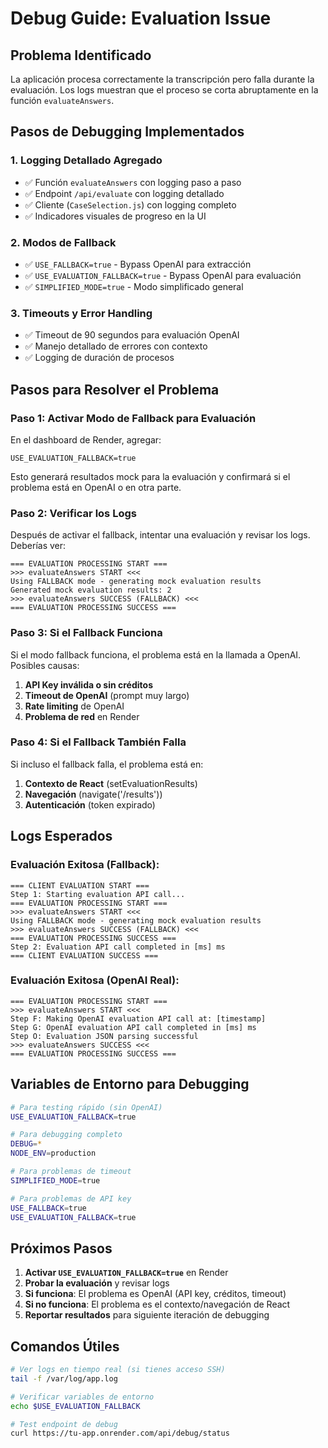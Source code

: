 # Debug Guide: Evaluation Issue

## Problema Identificado
La aplicación procesa correctamente la transcripción pero falla durante la evaluación. Los logs muestran que el proceso se corta abruptamente en la función `evaluateAnswers`.

## Pasos de Debugging Implementados

### 1. Logging Detallado Agregado
- ✅ Función `evaluateAnswers` con logging paso a paso
- ✅ Endpoint `/api/evaluate` con logging detallado
- ✅ Cliente (`CaseSelection.js`) con logging completo
- ✅ Indicadores visuales de progreso en la UI

### 2. Modos de Fallback
- ✅ `USE_FALLBACK=true` - Bypass OpenAI para extracción
- ✅ `USE_EVALUATION_FALLBACK=true` - Bypass OpenAI para evaluación
- ✅ `SIMPLIFIED_MODE=true` - Modo simplificado general

### 3. Timeouts y Error Handling
- ✅ Timeout de 90 segundos para evaluación OpenAI
- ✅ Manejo detallado de errores con contexto
- ✅ Logging de duración de procesos

## Pasos para Resolver el Problema

### Paso 1: Activar Modo de Fallback para Evaluación
En el dashboard de Render, agregar:
```
USE_EVALUATION_FALLBACK=true
```

Esto generará resultados mock para la evaluación y confirmará si el problema está en OpenAI o en otra parte.

### Paso 2: Verificar los Logs
Después de activar el fallback, intentar una evaluación y revisar los logs. Deberías ver:

```
=== EVALUATION PROCESSING START ===
>>> evaluateAnswers START <<<
Using FALLBACK mode - generating mock evaluation results
Generated mock evaluation results: 2
>>> evaluateAnswers SUCCESS (FALLBACK) <<<
=== EVALUATION PROCESSING SUCCESS ===
```

### Paso 3: Si el Fallback Funciona
Si el modo fallback funciona, el problema está en la llamada a OpenAI. Posibles causas:
1. **API Key inválida o sin créditos**
2. **Timeout de OpenAI** (prompt muy largo)
3. **Rate limiting** de OpenAI
4. **Problema de red** en Render

### Paso 4: Si el Fallback También Falla
Si incluso el fallback falla, el problema está en:
1. **Contexto de React** (setEvaluationResults)
2. **Navegación** (navigate('/results'))
3. **Autenticación** (token expirado)

## Logs Esperados

### Evaluación Exitosa (Fallback):
```
=== CLIENT EVALUATION START ===
Step 1: Starting evaluation API call...
=== EVALUATION PROCESSING START ===
>>> evaluateAnswers START <<<
Using FALLBACK mode - generating mock evaluation results
>>> evaluateAnswers SUCCESS (FALLBACK) <<<
=== EVALUATION PROCESSING SUCCESS ===
Step 2: Evaluation API call completed in [ms] ms
=== CLIENT EVALUATION SUCCESS ===
```

### Evaluación Exitosa (OpenAI Real):
```
=== EVALUATION PROCESSING START ===
>>> evaluateAnswers START <<<
Step F: Making OpenAI evaluation API call at: [timestamp]
Step G: OpenAI evaluation API call completed in [ms] ms
Step O: Evaluation JSON parsing successful
>>> evaluateAnswers SUCCESS <<<
=== EVALUATION PROCESSING SUCCESS ===
```

## Variables de Entorno para Debugging

```bash
# Para testing rápido (sin OpenAI)
USE_EVALUATION_FALLBACK=true

# Para debugging completo
DEBUG=*
NODE_ENV=production

# Para problemas de timeout
SIMPLIFIED_MODE=true

# Para problemas de API key
USE_FALLBACK=true
USE_EVALUATION_FALLBACK=true
```

## Próximos Pasos

1. **Activar `USE_EVALUATION_FALLBACK=true`** en Render
2. **Probar la evaluación** y revisar logs
3. **Si funciona**: El problema es OpenAI (API key, créditos, timeout)
4. **Si no funciona**: El problema es el contexto/navegación de React
5. **Reportar resultados** para siguiente iteración de debugging

## Comandos Útiles

```bash
# Ver logs en tiempo real (si tienes acceso SSH)
tail -f /var/log/app.log

# Verificar variables de entorno
echo $USE_EVALUATION_FALLBACK

# Test endpoint de debug
curl https://tu-app.onrender.com/api/debug/status
``` 